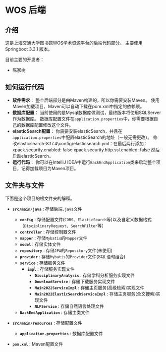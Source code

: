 # WOS 后端

## 介绍
这是上海交通大学图书馆WOS学术资源平台的后端代码部分。
主要使用Springboot 3.3.1 版本。

目前主要的开发者：
- 陈家树

## 如何运行代码
- **软件需求**：
    整个后端部分是由Maven构建的，所以你需要安装Maven。
    使用Maven加载项目，Maven可以自动下载在pom.xml中指定的依赖项。
- **数据库配置**：
    当前使用的是Mysql数据库做测试，最终版本将使用SQLServer作为数据库。
    数据库配置文件在`application.properties`中，你需要根据自己的数据库配置修改这个文件。
- **elasticSearch配置**：
    你需要安装elasticSearch，并且在`application.properties`中配置elasticSearch的地址（一般无需更改）。
    修改elasticsearch-8.17.4\config\elasticsearch.yml：在最后两行添加：
      xpack.security.enabled: false
      xpack.security.http.ssl.enabled: false
    然后启动elasticSearch。
- **运行代码**：
    你可以在IntelliJ IDEA中运行`BackEndApplication`类来启动整个项目，记得加载项目为Maven项目。

## 文件夹与文件
下面是这个项目的根文件夹的解释。
- **`src/main/java`** : 存储后端`.java`文件
  - **`config`** : 存储配置文件(`CORS`、`ElasticSearch`等)以及自定义数据格式（`DisciplinaryRequest`、`SearchFilter`等）
  - **`controller`** : 存储控制器文件
  - **`mapper`** : 存储`Mybatis`的`Mapper`文件
  - **`model`** : 存储实体文件
  - **`repository`** : 存储`JPA`的`Repository`文件(未使用)
  - **`provider`** : 存储`Mybatis`的`Provider`文件(SQL语句组合)
  - **`service`** : 存储服务文件
    - **`impl`** : 存储服务实现文件
      - **`DisciplinaryAnalysis`** : 存储学科分析服务实现文件
      - **`DownloadService`** : 存储下载服务实现文件
      - **`Main2022ServiceImpl`** : 存储主页服务(高级检索)实现文件
      - **`Main2022ElasticSearchServiceImpl`** : 存储主页服务(全文搜索)实现文件
      - **`NLPService`** : 存储自然语言处理文件
  - **`BackEndApplication`** : 存储主类文件

- **`src/main/resources`** : 存储配置文件
  - **`application.properties`** : 数据库配置文件

- **`pom.xml`** : Maven配置文件
